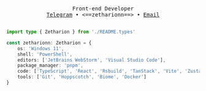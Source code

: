 <div align="center">

<pre>

Front-end Developer
<a href="https://t.me/zetharionn">Telegram</a> • <==zetharionn==> • <a href="mailto:zetharionn.work@gmail.com">Email</a>

</pre>

</div>

```typescript
import type { Zetharion } from './README.types'

const zetharionn: Zetharion = {
	os: 'Windows 11',
	shell: 'PowerShell',
	editors: ['JetBrains WebStorm', 'Visual Studio Code'],
	package_manager: 'pnpm',
	code: ['TypeScript', 'React', 'Rsbuild', 'TanStack', 'Vite', 'Zustand', 'Vitest'],
	tools: ['Git', 'Hoppscotch', 'Biome', 'Docker']
}
```
